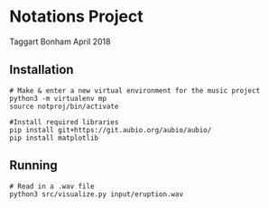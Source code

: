 # Notations Project
Taggart Bonham
April 2018

## Installation
```
# Make & enter a new virtual environment for the music project
python3 -m virtualenv mp
source notproj/bin/activate

#Install required libraries
pip install git+https://git.aubio.org/aubio/aubio/
pip install matplotlib
```

## Running

```
# Read in a .wav file
python3 src/visualize.py input/eruption.wav

```
